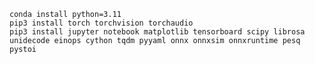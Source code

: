 
<pre><code>conda install python=3.11
pip3 install torch torchvision torchaudio
pip3 install jupyter notebook matplotlib tensorboard scipy librosa unidecode einops cython tqdm pyyaml onnx onnxsim onnxruntime pesq pystoi</code></pre>
